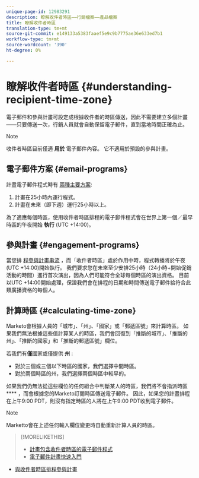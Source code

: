 ```yaml
---
unique-page-id: 12983291
description: 瞭解收件者時區——行銷檔案——產品檔案
title: 瞭解收件者時區
translation-type: tm+mt
source-git-commit: e149133a5383faaef5e9c9b7775ae36e633ed7b1
workflow-type: tm+mt
source-wordcount: '390'
ht-degree: 0%

---
```



# 瞭解收件者時區 {#understanding-recipient-time-zone}

電子郵件和參與計畫可設定成根據收件者的時區傳送，因此不需要建立多個計畫——只要傳送一次，行銷人員就會自動保留電子郵件，直到當地時間正確為止。

>[!NOTE]
>
>收件者時區目前僅適 **用於** 電子郵件內容。 它不適用於預設的參與計畫。

## 電子郵件方案 {#email-programs}

計畫電子郵件程式時有 [兩種主要方案](schedule-email-programs-with-recipient-time-zone.md):

1. 計畫在25小時內運行程式。
1. 計畫在未來（即下週）運行25小時以上。

為了適應每個時區，使用收件者時區排程的電子郵件程式會在世界上第一個／最早時區的午夜開始 **執行** (UTC +14:00)。

## 參與計畫 {#engagement-programs}

當您排 [程參與計畫串流](../../../../../product-docs/email-marketing/drip-nurturing/engagement-program-streams/set-stream-cadence/schedule-engagement-programs-with-recipient-time-zone.md) ，而「收件者時區」處於作用中時，程式轉播將於午夜(UTC +14:00)開始執行。 我們要求您在未來至少安排25小時（24小時+開始促銷活動的時間）進行首次演出，因為人們可能符合全球每個時區的演出資格。 目前以UTC +14:00開始處理，保證我們會在排程的日期和時間傳送電子郵件給符合此類廣播資格的每個人。

## 計算時區 {#calculating-time-zone}

Marketo會根據人員的「城市」、「州」、「國家」或「郵遞區號」來計算時區。 如果我們無法根據這些值計算某人的時區，我們會回復到「推斷的城市」、「推斷的州」、「推斷的國家」和「推斷的郵遞區號」欄位。

若我們有**僅**國家或僅提供 **州** :

* 對於三個或三個以下時區的國家，我們選擇中間時區。
* 對於兩個時區的州，我們選擇兩個時區中較早的。

如果我們仍無法從這些欄位的任何組合中判斷某人的時區，我們將不會指派時區 **** ，而會根據您的Marketo訂閱時區傳送電子郵件。 因此，如果您的計畫排程在上午9:00 PDT，則沒有指定時區的人將在上午9:00 PDT收到電子郵件。

>[!NOTE]
>
>Marketto會在上述任何輸入欄位變更時自動重新計算人員的時區。

>[!MORELIKETHIS]
>
>* [計畫包含收件者時區的電子郵件程式](schedule-email-programs-with-recipient-time-zone.md)
>* [電子郵件計畫快速入門](../../../../../product-docs/email-marketing/email-programs/email-program-actions/head-start-for-email-programs.md)

   >
   >
* [與收件者時區排程參與計畫](../../../../../product-docs/email-marketing/drip-nurturing/engagement-program-streams/set-stream-cadence/schedule-engagement-programs-with-recipient-time-zone.md)

>



